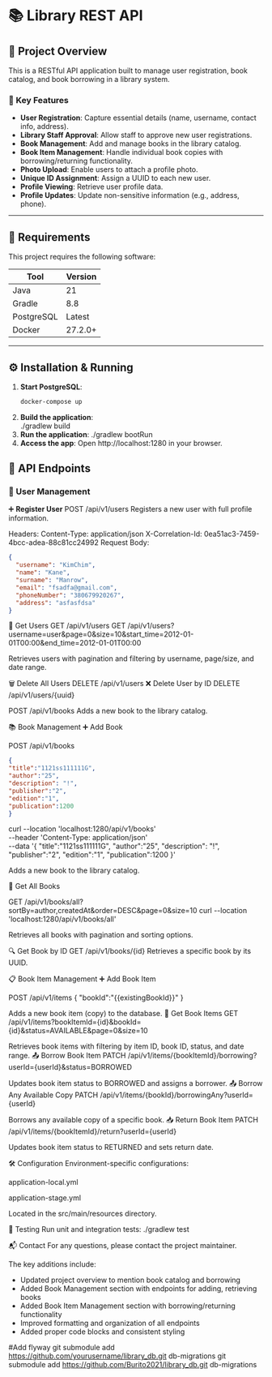 # 📚 Library REST API

## 🚀 Project Overview

This is a RESTful API application built to manage user registration, book catalog, and book borrowing in a library system.

### 🔑 Key Features

- **User Registration**: Capture essential details (name, username, contact info, address).
- **Library Staff Approval**: Allow staff to approve new user registrations.
- **Book Management**: Add and manage books in the library catalog.
- **Book Item Management**: Handle individual book copies with borrowing/returning functionality.
- **Photo Upload**: Enable users to attach a profile photo.
- **Unique ID Assignment**: Assign a UUID to each new user.
- **Profile Viewing**: Retrieve user profile data.
- **Profile Updates**: Update non-sensitive information (e.g., address, phone).

---
## 🧰 Requirements

This project requires the following software:

| Tool              | Version |
|-------------------|---------|
| Java              | 21      |
| Gradle            | 8.8     |
| PostgreSQL        | Latest  |
| Docker            | 27.2.0+ |

---

## ⚙️ Installation & Running

1. **Start PostgreSQL**:
   ```bash
   docker-compose up
2. **Build the application**:  
   ./gradlew build
3. **Run the application**:
   ./gradlew bootRun
4. **Access the app**:
   Open http://localhost:1280 in your browser.

## 📡 API Endpoints

### 👤 User Management

➕ **Register User**
POST /api/v1/users
Registers a new user with full profile information.

Headers:
Content-Type: application/json
X-Correlation-Id: 0ea51ac3-7459-4bcc-adea-88c81cc24992
Request Body:
```json
{
  "username": "KimChim",
  "name": "Kane",
  "surname": "Manrow",
  "email": "fsadfa@gmail.com",
  "phoneNumber": "380679920267",
  "address": "asfasfdsa"
}
```
📖 Get Users
GET /api/v1/users
GET /api/v1/users?username=user&page=0&size=10&start_time=2012-01-01T00:00&end_time=2012-01-01T00:00

Retrieves users with pagination and filtering by username, page/size, and date range.

🗑️ Delete All Users
DELETE /api/v1/users
❌ Delete User by ID
DELETE /api/v1/users/{uuid}

POST /api/v1/books
Adds a new book to the library catalog.

📚 Book Management
➕ Add Book

POST /api/v1/books
```json
{
"title":"1121ss111111G",
"author":"25",
"description": "!",
"publisher":"2",
"edition":"1",
"publication":1200
}
```
curl --location 'localhost:1280/api/v1/books' \
--header 'Content-Type: application/json' \
--data '{
"title":"1121ss111111G",
"author":"25",
"description": "!",
"publisher":"2",
"edition":"1",
"publication":1200
}'

Adds a new book to the library catalog.

📖 Get All Books

GET /api/v1/books/all?sortBy=author,createdAt&order=DESC&page=0&size=10
curl --location 'localhost:1280/api/v1/books/all'

Retrieves all books with pagination and sorting options.

🔍 Get Book by ID
GET /api/v1/books/{id}
Retrieves a specific book by its UUID.

📋 Book Item Management
➕ Add Book Item

POST /api/v1/items
{
"bookId":"{{existingBookId}}"
}

Adds a new book item (copy) to the database.
📖 Get Book Items
GET /api/v1/items?bookItemId={id}&bookId={id}&status=AVAILABLE&page=0&size=10

Retrieves book items with filtering by item ID, book ID, status, and date range.
📤 Borrow Book Item
PATCH /api/v1/items/{bookItemId}/borrowing?userId={userId}&status=BORROWED

Updates book item status to BORROWED and assigns a borrower.
📤 Borrow Any Available Copy
PATCH /api/v1/items/{bookId}/borrowingAny?userId={userId}

Borrows any available copy of a specific book.
📥 Return Book Item
PATCH /api/v1/items/{bookItemId}/return?userId={userId}

Updates book item status to RETURNED and sets return date.

🛠️ Configuration
Environment-specific configurations:

application-local.yml

application-stage.yml

Located in the src/main/resources directory.

🧪 Testing
Run unit and integration tests:
./gradlew test

📬 Contact
For any questions, please contact the project maintainer.

The key additions include:
- Updated project overview to mention book catalog and borrowing
- Added Book Management section with endpoints for adding, retrieving books
- Added Book Item Management section with borrowing/returning functionality
- Improved formatting and organization of all endpoints
- Added proper code blocks and consistent styling

#Add flyway
git submodule add https://github.com/yourusername/library_db.git db-migrations
git submodule add https://github.com/Burito2021/library_db.git db-migrations